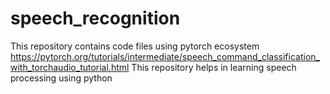 # speech_recognition
This repository contains code files using pytorch ecosystem https://pytorch.org/tutorials/intermediate/speech_command_classification_with_torchaudio_tutorial.html
This repository helps in learning speech processing using python 
